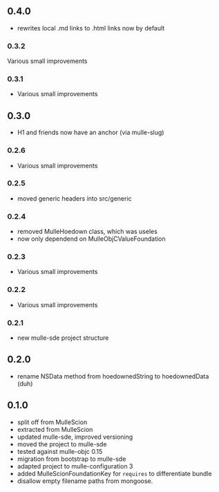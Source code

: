 ## 0.4.0

* rewrites local .md links to .html links now by default


### 0.3.2

Various small improvements

### 0.3.1

* Various small improvements

## 0.3.0

* H1 and friends now have an anchor (via mulle-slug)


### 0.2.6

* Various small improvements

### 0.2.5

* moved generic headers into src/generic

### 0.2.4

* removed MulleHoedown class, which was useles
* now only dependend on MulleObjCValueFoundation

### 0.2.3

* Various small improvements

### 0.2.2

* Various small improvements

### 0.2.1

* new mulle-sde project structure

## 0.2.0

* rename NSData method from hoedownedString to hoedownedData (duh)


## 0.1.0

* split off from MulleScion
* extracted from MulleScion
* updated mulle-sde, improved versioning
* moved the project to mulle-sde
* tested against mulle-objc 0.15
* migration from bootstrap to mulle-sde
* adapted project to mulle-configuration 3
* added MulleScionFoundationKey for `requires` to differentiate bundle
* disallow empty filename paths from mongoose.
